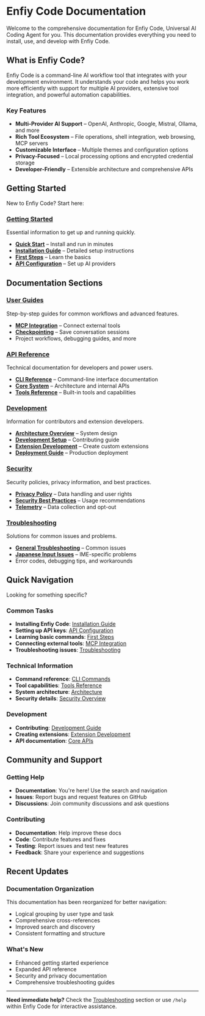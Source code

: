 # Enfiy Code Documentation

Welcome to the comprehensive documentation for Enfiy Code, Universal AI Coding Agent for you. This documentation provides everything you need to install, use, and develop with Enfiy Code.

## What is Enfiy Code?

Enfiy Code is a command-line AI workflow tool that integrates with your development environment. It understands your code and helps you work more efficiently with support for multiple AI providers, extensive tool integration, and powerful automation capabilities.

### Key Features

- **Multi-Provider AI Support** – OpenAI, Anthropic, Google, Mistral, Ollama, and more
- **Rich Tool Ecosystem** – File operations, shell integration, web browsing, MCP servers
- **Customizable Interface** – Multiple themes and configuration options
- **Privacy-Focused** – Local processing options and encrypted credential storage
- **Developer-Friendly** – Extensible architecture and comprehensive APIs

## Getting Started

New to Enfiy Code? Start here:

### [Getting Started](./getting-started/README.md)

Essential information to get up and running quickly.

- **[Quick Start](./getting-started/README.md#quick-start)** – Install and run in minutes
- **[Installation Guide](./getting-started/installation.md)** – Detailed setup instructions
- **[First Steps](./getting-started/first-steps.md)** – Learn the basics
- **[API Configuration](./getting-started/api-configuration.md)** – Set up AI providers

## Documentation Sections

### [User Guides](./guides/README.md)

Step-by-step guides for common workflows and advanced features.

- **[MCP Integration](./guides/mcp-integration.md)** – Connect external tools
- **[Checkpointing](./guides/checkpointing.md)** – Save conversation sessions
- Project workflows, debugging guides, and more

### [API Reference](./api/README.md)

Technical documentation for developers and power users.

- **[CLI Reference](./api/cli/README.md)** – Command-line interface documentation
- **[Core System](./api/core/README.md)** – Architecture and internal APIs
- **[Tools Reference](./api/tools/README.md)** – Built-in tools and capabilities

### [Development](./development/README.md)

Information for contributors and extension developers.

- **[Architecture Overview](./development/architecture.md)** – System design
- **[Development Setup](./development/README.md#development-setup)** – Contributing guide
- **[Extension Development](./development/extension.md)** – Create custom extensions
- **[Deployment Guide](./development/deployment.md)** – Production deployment

### [Security](./security/README.md)

Security policies, privacy information, and best practices.

- **[Privacy Policy](./security/privacy-policy.md)** – Data handling and user rights
- **[Security Best Practices](./security/README.md#security-best-practices)** – Usage recommendations
- **[Telemetry](./security/telemetry.md)** – Data collection and opt-out

### [Troubleshooting](./troubleshooting/README.md)

Solutions for common issues and problems.

- **[General Troubleshooting](./troubleshooting/README.md)** – Common issues
- **[Japanese Input Issues](./troubleshooting/japanese-input.md)** – IME-specific problems
- Error codes, debugging tips, and workarounds

## Quick Navigation

Looking for something specific?

### Common Tasks

- **Installing Enfiy Code**: [Installation Guide](./getting-started/installation.md)
- **Setting up API keys**: [API Configuration](./getting-started/api-configuration.md)
- **Learning basic commands**: [First Steps](./getting-started/first-steps.md)
- **Connecting external tools**: [MCP Integration](./guides/mcp-integration.md)
- **Troubleshooting issues**: [Troubleshooting](./troubleshooting/README.md)

### Technical Information

- **Command reference**: [CLI Commands](./api/cli/commands.md)
- **Tool capabilities**: [Tools Reference](./api/tools/README.md)
- **System architecture**: [Architecture](./development/architecture.md)
- **Security details**: [Security Overview](./security/README.md)

### Development

- **Contributing**: [Development Guide](./development/README.md)
- **Creating extensions**: [Extension Development](./development/extension.md)
- **API documentation**: [Core APIs](./api/core/README.md)

## Community and Support

### Getting Help

- **Documentation**: You're here! Use the search and navigation
- **Issues**: Report bugs and request features on GitHub
- **Discussions**: Join community discussions and ask questions

### Contributing

- **Documentation**: Help improve these docs
- **Code**: Contribute features and fixes
- **Testing**: Report issues and test new features
- **Feedback**: Share your experience and suggestions

## Recent Updates

### Documentation Organization

This documentation has been reorganized for better navigation:

- Logical grouping by user type and task
- Comprehensive cross-references
- Improved search and discovery
- Consistent formatting and structure

### What's New

- Enhanced getting started experience
- Expanded API reference
- Security and privacy documentation
- Comprehensive troubleshooting guides

---

**Need immediate help?** Check the [Troubleshooting](./troubleshooting/README.md) section or use `/help` within Enfiy Code for interactive assistance.
